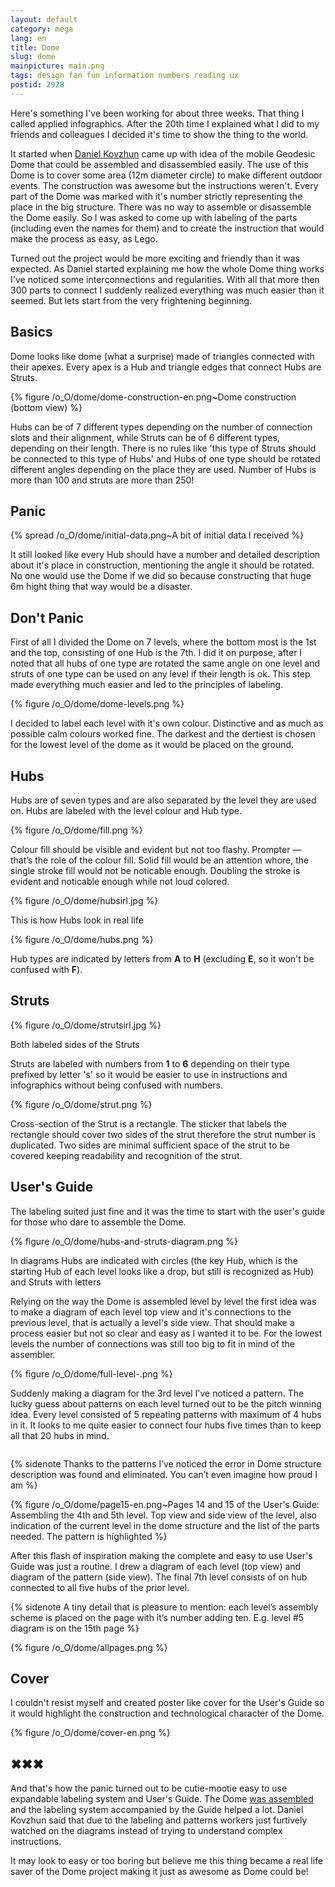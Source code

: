 ```yaml
---
layout: default
category: mega
lang: en
title: Dome
slug: dome
mainpicture: main.png
tags: design fan fun information numbers reading ux 
postid: 2928
---
```



Here's something I've been working for about three weeks. That thing I called applied infographics. After the 20th time I explained what I did to my friends and colleagues I decided it's time to show the thing to the world.<!--more-->

It started when [Daniel Kovzhun](http://www.facebook.com/dankvz) came up with idea of the mobile Geodesic Dome that could be assembled and disassembled easily. The use of this Dome is to cover some area (12m diameter circle) to make different outdoor events. The construction was awesome but the instructions weren't. Every part of the Dome was marked with it's number strictly representing the place in the big structure. There was no way to assemble or disassemble the Dome easily. So I was asked to come up with labeling of the parts (including even the names for them) and to create the instruction that would make the process as easy, as Lego.

Turned out the project would be more exciting and friendly than it was expected. As Daniel started explaining me how the whole Dome thing works I've noticed some interconnections and regularities. With all that more then 300 parts to connect I suddenly realized everything was much easier than it seemed. But lets start from the very frightening beginning.



## Basics

Dome looks like dome (what a surprise) made of triangles connected with their apexes. Every apex is a Hub and triangle edges that connect Hubs are Struts. 



{% figure /o_O/dome/dome-construction-en.png~Dome construction (bottom view) %}



Hubs can be of 7 different types depending on the number of connection slots and their alignment, while Struts can be of 6 different types, depending on their length. There is no rules like 'this type of Struts should be connected to this type of Hubs' and Hubs of one type should be rotated different angles depending on the place they are used. Number of Hubs is more than 100 and struts are more than 250!



## Panic



{% spread /o_O/dome/initial-data.png~A bit of initial data I received %}



It still looked like every Hub should have a number and detailed description about it's place in construction, mentioning the angle it should be rotated. No one would use the Dome if we did so because constructing that huge 6m hight thing that way would be a disaster.



## Don't Panic

First of all I divided the Dome on 7 levels, where the bottom most is the 1st and the top, consisting of one Hub is the 7th. I did it on purpose, after I noted that all hubs of one type are rotated the same angle on one level and struts of one type can be used on any level if their length is ok. This step made everything much easier and led to the principles of labeling. 



{% figure /o_O/dome/dome-levels.png %}



I decided to label each level with it's own colour. Distinctive and as much as possible calm colours worked fine. The darkest and the dertiest is chosen for the lowest level of the dome as it would be placed on the ground. 



## Hubs

Hubs are of seven types and are also separated by the level they are used on. Hubs are labeled with the level colour and Hub type.

<div class="aside">
	<div class="aside-i">
		<div>

{% figure /o_O/dome/fill.png %}

<p>Colour fill should be visible and evident but not too flashy. Prompter — that’s the role of the colour fill. Solid fill would be an attention whore, the single stroke fill would not be noticable enough. Doubling the stroke is evident and noticable enough while not loud colored.</p>

{% figure /o_O/dome/hubsirl.jpg %}


<p>This is how Hubs look in real life</p>

</div></div></div>



{% figure /o_O/dome/hubs.png %}



Hub types are indicated by letters from <b>A</b> to <b>H</b> (excluding <b>E</b>, so it won't be confused with <b>F</b>).



## Struts

<div class="aside">
	<div class="aside-i">
		<div>
{% figure /o_O/dome/strutsirl.jpg %}

<p>Both labeled sides of the Struts</p>

</div></div></div>

Struts are labeled with numbers from <b>1</b> to <b>6</b> depending on their type prefixed by letter 's' so it would be easier to use in instructions and infographics without being confused with numbers.



{% figure /o_O/dome/strut.png %}



Cross-section of the Strut is a rectangle. The sticker that labels the rectangle should cover two sides of the strut therefore the strut number is duplicated. Two sides are minimal sufficient space of the strut to be covered keeping readability and recognition of the strut.



## User's Guide

The labeling suited just fine and it was the time to start with the user's guide for those who dare to assemble the Dome.

<div class="aside">
	<div class="aside-i">
		<div>

{% figure /o_O/dome/hubs-and-struts-diagram.png %}

<p>In diagrams Hubs are indicated with circles (the key Hub, which is the starting Hub of each level looks like a drop, but still is recognized as Hub) and Struts with letters</p>

</div></div></div>

Relying on the way the Dome is assembled level by level the first idea was to make a diagram of each level top view and it's connections to the previous level, that is actually a level's side view. That should make a process easier but not so clear and easy as I wanted it to be. For the lowest levels the number of connections was still too big to fit in mind of the assembler.



{% figure /o_O/dome/full-level-.png %}



<p style="padding-bottom: 1em;">Suddenly making a diagram for the 3rd level I've noticed a pattern. The lucky guess about patterns on each level turned out to be the pitch winning idea. Every level consisted of 5 repeating patterns with maximum of 4 hubs in it. It looks to me quite easier to connect four hubs five times than to keep all that 20 hubs in mind.</p>



{% sidenote Thanks to the patterns I’ve noticed the error in Dome structure description was found and eliminated. You can’t even imagine how proud I am %}





{% figure /o_O/dome/page15-en.png~Pages 14 and 15 of the User's Guide: Assembling the 4th and 5th level. Top view and side view of the level, also indication of the current level in the dome structure and the list of the parts needed. The pattern is highlighted %}



After this flash of inspiration making the complete and easy to use User's Guide was just a routine. I drew a diagram of each level (top view) and diagram of the pattern (side view). The final 7th level consists of on hub connected to all five hubs of the prior level.



{% sidenote A tiny detail that is pleasure to mention: each level’s assembly scheme is placed on the page with it’s number adding ten. E.g. level #5 diagram is on the 15th page %}





{% figure /o_O/dome/allpages.png %}





## Cover

I couldn't resist myself and created poster like cover for the User's Guide so it would highlight the construction and technological character of the Dome.



{% figure /o_O/dome/cover-en.png %}





## ✖✖✖

And that's how the panic turned out to be cutie-mootie easy to use expandable labeling system and User's Guide. The Dome [was assembled](http://mega.genn.org/=^_^=/uploads/2012/05/domes-ready.jpg) and the labeling system accompanied by the Guide helped a lot. Daniel Kovzhun said that due to the labeling and patterns workers just furtively watched on the diagrams instead of trying to understand complex instructions.

It may look to easy or too boring but believe me this thing became a real life saver of the Dome project making it just as awesome as Dome could be!